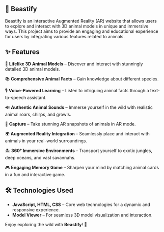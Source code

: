 ## 🦁 Beastify
Beastify is an interactive Augmented Reality (AR) website that allows users to explore and interact with 3D animal models in unique and immersive ways. This project aims to provide an engaging and educational experience for users by integrating various features related to animals.

## ✨ Features
🦊 **Lifelike 3D Animal Models** – Discover and interact with stunningly detailed 3D animal models.

📚 **Comprehensive Animal Facts** – Gain knowledge about different species.

🎙️ **Voice-Powered Learning** – Listen to intriguing animal facts through a text-to-speech assistant.

🔊 **Authentic Animal Sounds** – Immerse yourself in the wild with realistic animal roars, chirps, and growls.

📸 **Capture** – Take stunning AR snapshots of animals in AR mode.

🌍 **Augmented Reality Integration** – Seamlessly place and interact with animals in your real-world surroundings.

🏝️ **360° Immersive Environments** – Transport yourself to exotic jungles, deep oceans, and vast savannahs.

🎮 **Engaging Memory Game** – Sharpen your mind by matching animal cards in a fun and interactive game.

## 🛠️ Technologies Used
- **JavaScript, HTML, CSS** – Core web technologies for a dynamic and responsive experience.
- **Model Viewer** – For seamless 3D model visualization and interaction.

Enjoy exploring the wild with **Beastify**! 🐾
